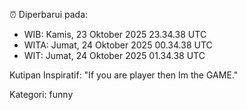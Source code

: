 ⏰ Diperbarui pada:
- WIB: Kamis, 23 Oktober 2025 23.34.38 UTC
- WITA: Jumat, 24 Oktober 2025 00.34.38 UTC
- WIT: Jumat, 24 Oktober 2025 01.34.38 UTC

Kutipan Inspiratif:
"If you are player then Im the GAME."


Kategori: funny

